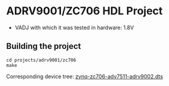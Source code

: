 <!-- no_build_example, no_no_os -->

# ADRV9001/ZC706 HDL Project

- VADJ with which it was tested in hardware: 1.8V

## Building the project

```
cd projects/adrv9001/zc706
make
```

Corresponding device tree: [zynq-zc706-adv7511-adrv9002.dts](https://github.com/analogdevicesinc/linux/blob/main/arch/arm/boot/dts/xilinx/zynq-zc706-adv7511-adrv9002.dts)
